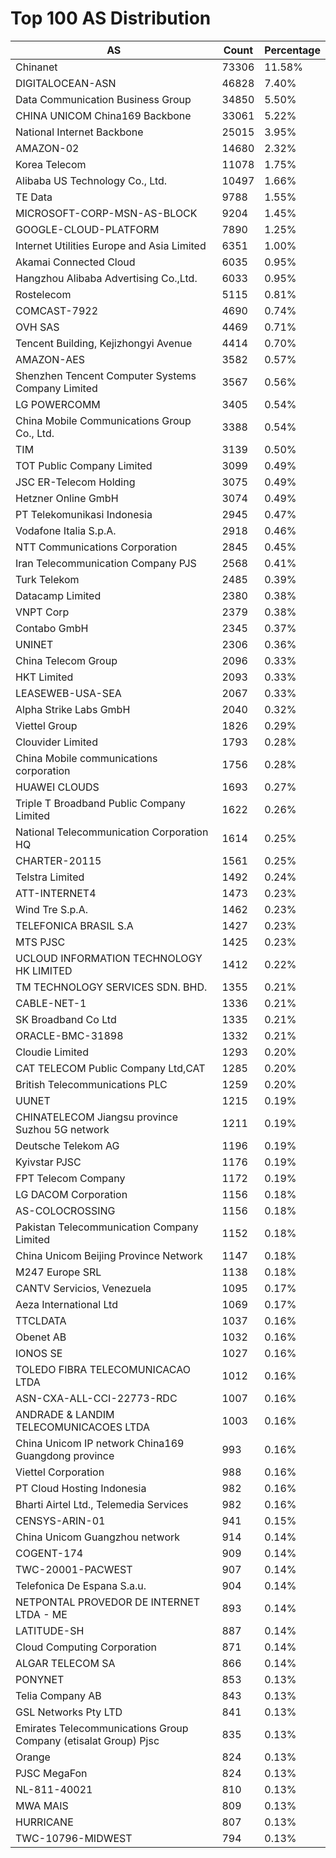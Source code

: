 # Top 100 AS Distribution
| AS | Count | Percentage |
|----|----|----|
| Chinanet | 73306 | 11.58% |
| DIGITALOCEAN-ASN | 46828 | 7.40% |
| Data Communication Business Group | 34850 | 5.50% |
| CHINA UNICOM China169 Backbone | 33061 | 5.22% |
| National Internet Backbone | 25015 | 3.95% |
| AMAZON-02 | 14680 | 2.32% |
| Korea Telecom | 11078 | 1.75% |
| Alibaba US Technology Co., Ltd. | 10497 | 1.66% |
| TE Data | 9788 | 1.55% |
| MICROSOFT-CORP-MSN-AS-BLOCK | 9204 | 1.45% |
| GOOGLE-CLOUD-PLATFORM | 7890 | 1.25% |
| Internet Utilities Europe and Asia Limited | 6351 | 1.00% |
| Akamai Connected Cloud | 6035 | 0.95% |
| Hangzhou Alibaba Advertising Co.,Ltd. | 6033 | 0.95% |
| Rostelecom | 5115 | 0.81% |
| COMCAST-7922 | 4690 | 0.74% |
| OVH SAS | 4469 | 0.71% |
| Tencent Building, Kejizhongyi Avenue | 4414 | 0.70% |
| AMAZON-AES | 3582 | 0.57% |
| Shenzhen Tencent Computer Systems Company Limited | 3567 | 0.56% |
| LG POWERCOMM | 3405 | 0.54% |
| China Mobile Communications Group Co., Ltd. | 3388 | 0.54% |
| TIM | 3139 | 0.50% |
| TOT Public Company Limited | 3099 | 0.49% |
| JSC ER-Telecom Holding | 3075 | 0.49% |
| Hetzner Online GmbH | 3074 | 0.49% |
| PT Telekomunikasi Indonesia | 2945 | 0.47% |
| Vodafone Italia S.p.A. | 2918 | 0.46% |
| NTT Communications Corporation | 2845 | 0.45% |
| Iran Telecommunication Company PJS | 2568 | 0.41% |
| Turk Telekom | 2485 | 0.39% |
| Datacamp Limited | 2380 | 0.38% |
| VNPT Corp | 2379 | 0.38% |
| Contabo GmbH | 2345 | 0.37% |
| UNINET | 2306 | 0.36% |
| China Telecom Group | 2096 | 0.33% |
| HKT Limited | 2093 | 0.33% |
| LEASEWEB-USA-SEA | 2067 | 0.33% |
| Alpha Strike Labs GmbH | 2040 | 0.32% |
| Viettel Group | 1826 | 0.29% |
| Clouvider Limited | 1793 | 0.28% |
| China Mobile communications corporation | 1756 | 0.28% |
| HUAWEI CLOUDS | 1693 | 0.27% |
| Triple T Broadband Public Company Limited | 1622 | 0.26% |
| National Telecommunication Corporation HQ | 1614 | 0.25% |
| CHARTER-20115 | 1561 | 0.25% |
| Telstra Limited | 1492 | 0.24% |
| ATT-INTERNET4 | 1473 | 0.23% |
| Wind Tre S.p.A. | 1462 | 0.23% |
| TELEFONICA BRASIL S.A | 1427 | 0.23% |
| MTS PJSC | 1425 | 0.23% |
| UCLOUD INFORMATION TECHNOLOGY HK LIMITED | 1412 | 0.22% |
| TM TECHNOLOGY SERVICES SDN. BHD. | 1355 | 0.21% |
| CABLE-NET-1 | 1336 | 0.21% |
| SK Broadband Co Ltd | 1335 | 0.21% |
| ORACLE-BMC-31898 | 1332 | 0.21% |
| Cloudie Limited | 1293 | 0.20% |
| CAT TELECOM Public Company Ltd,CAT | 1285 | 0.20% |
| British Telecommunications PLC | 1259 | 0.20% |
| UUNET | 1215 | 0.19% |
| CHINATELECOM Jiangsu province Suzhou 5G network | 1211 | 0.19% |
| Deutsche Telekom AG | 1196 | 0.19% |
| Kyivstar PJSC | 1176 | 0.19% |
| FPT Telecom Company | 1172 | 0.19% |
| LG DACOM Corporation | 1156 | 0.18% |
| AS-COLOCROSSING | 1156 | 0.18% |
| Pakistan Telecommunication Company Limited | 1152 | 0.18% |
| China Unicom Beijing Province Network | 1147 | 0.18% |
| M247 Europe SRL | 1138 | 0.18% |
| CANTV Servicios, Venezuela | 1095 | 0.17% |
| Aeza International Ltd | 1069 | 0.17% |
| TTCLDATA | 1037 | 0.16% |
| Obenet AB | 1032 | 0.16% |
| IONOS SE | 1027 | 0.16% |
| TOLEDO FIBRA TELECOMUNICACAO LTDA | 1012 | 0.16% |
| ASN-CXA-ALL-CCI-22773-RDC | 1007 | 0.16% |
| ANDRADE & LANDIM TELECOMUNICACOES LTDA | 1003 | 0.16% |
| China Unicom IP network China169 Guangdong province | 993 | 0.16% |
| Viettel Corporation | 988 | 0.16% |
| PT Cloud Hosting Indonesia | 982 | 0.16% |
| Bharti Airtel Ltd., Telemedia Services | 982 | 0.16% |
| CENSYS-ARIN-01 | 941 | 0.15% |
| China Unicom Guangzhou network | 914 | 0.14% |
| COGENT-174 | 909 | 0.14% |
| TWC-20001-PACWEST | 907 | 0.14% |
| Telefonica De Espana S.a.u. | 904 | 0.14% |
| NETPONTAL PROVEDOR DE INTERNET LTDA - ME | 893 | 0.14% |
| LATITUDE-SH | 887 | 0.14% |
| Cloud Computing Corporation | 871 | 0.14% |
| ALGAR TELECOM SA | 866 | 0.14% |
| PONYNET | 853 | 0.13% |
| Telia Company AB | 843 | 0.13% |
| GSL Networks Pty LTD | 841 | 0.13% |
| Emirates Telecommunications Group Company (etisalat Group) Pjsc | 835 | 0.13% |
| Orange | 824 | 0.13% |
| PJSC MegaFon | 824 | 0.13% |
| NL-811-40021 | 810 | 0.13% |
| MWA MAIS | 809 | 0.13% |
| HURRICANE | 807 | 0.13% |
| TWC-10796-MIDWEST | 794 | 0.13% |
